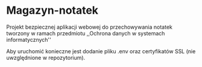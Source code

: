 # Magazyn-notatek
Projekt bezpiecznej aplikacji webowej do przechowywania notatek tworzony w ramach przedmiotu ,,Ochrona danych w systemach informatycznych''

Aby uruchomić konieczne jest dodanie pliku .env oraz certyfikatów SSL (nie uwzględnione w repozytorium).